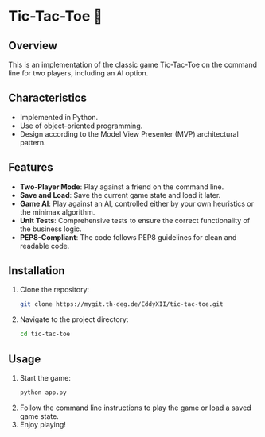 # Tic-Tac-Toe 🐍

## Overview
This is an implementation of the classic game Tic-Tac-Toe on the command line for two players, including an AI option.

## Characteristics
- Implemented in Python.
- Use of object-oriented programming.
- Design according to the Model View Presenter (MVP) architectural pattern.

## Features
- **Two-Player Mode**: Play against a friend on the command line.
- **Save and Load**: Save the current game state and load it later.
- **Game AI**: Play against an AI, controlled either by your own heuristics or the minimax algorithm.
- **Unit Tests**: Comprehensive tests to ensure the correct functionality of the business logic.
- **PEP8-Compliant**: The code follows PEP8 guidelines for clean and readable code.

## Installation
1. Clone the repository:
    ```sh
    git clone https://mygit.th-deg.de/EddyXII/tic-tac-toe.git
    ```
2. Navigate to the project directory:
    ```sh
    cd tic-tac-toe
    ```

## Usage
1. Start the game:
    ```sh
    python app.py
    ```
2. Follow the command line instructions to play the game or load a saved game state.
3. Enjoy playing!

